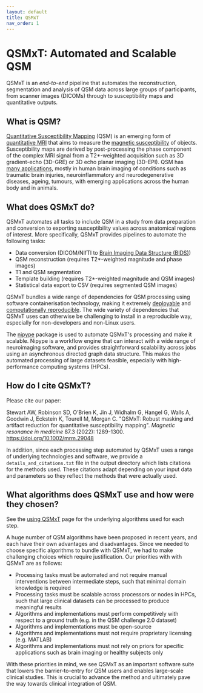 ```yaml
---
layout: default
title: QSMxT
nav_order: 1
---
```


<head>
  <link rel="stylesheet" href="https://maxcdn.bootstrapcdn.com/bootstrap/3.4.1/css/bootstrap.min.css">
  <script src="https://ajax.googleapis.com/ajax/libs/jquery/3.6.0/jquery.min.js"></script>
  <script src="https://maxcdn.bootstrapcdn.com/bootstrap/3.4.1/js/bootstrap.min.js"></script>
</head>

# QSMxT: Automated and Scalable QSM

QSMxT is an *end-to-end* pipeline that automates the reconstruction, segmentation and analysis of QSM data across large groups of participants, from scanner images (DICOMs) through to susceptibility maps and quantitative outputs.

## What is QSM?

<a href="https://doi.org/10.1002/nbm.3569" data-placement="top" data-toggle="popover" data-trigger="hover focus" target="_blank" data-content="Click to see Deistung et al. 'Overview of Quantitative Susceptibility Mapping'.">Quantitative Susceptibility Mapping</a> (QSM) is an emerging form of <a href="#" data-placement="top" data-toggle="popover" data-trigger="hover focus" data-content="Quantitative MRI measures a physical property rather than a signal strength, such that values are measured independently of scanner hardware or acquisition settings.">quantitative MRI</a> that aims to measure the <a href="#" data-placement="top" data-trigger="hover focus" data-toggle="popover" data-content="Magnetic susceptibility (χ; 'chi') is the degree to which an object becomes magnetised by an external magnetic field.">magnetic susceptibility</a> of objects. Susceptibility maps are derived by post-processing the phase component of the complex MRI signal from a T2*-weighted acquisition such as 3D gradient-echo (3D-GRE) or 3D echo planar imaging (3D-EPI). QSM has <a href="https://doi.org/10.1002/nbm.3569" data-placement="top" data-toggle="popover" data-trigger="hover focus" target="_blank" data-content="Click to see Deistung et al. 'Overview of Quantitative Susceptibility Mapping'.">many applications</a>, mostly in human brain imaging of conditions such as traumatic brain injuries, neuroinflammatory and neurodegenerative diseases, ageing, tumours, with emerging applications across the human body and in animals.

## What does QSMxT do?

QSMxT automates all tasks to include QSM in a study from data preparation and conversion to exporting susceptibility values across anatomical regions of interest. More specifically, QSMxT provides pipelines to automate the following tasks:

 - Data conversion (DICOM/NIfTI to <a href="https://bids.neuroimaging.io/" target="_blank" data-placement="top" data-toggle="popover" data-trigger="hover focus" data-content="Click to read about BIDS at bids.neuroimaging.io.">Brain Imaging Data Structure (BIDS)</a>)
 - QSM reconstruction (requires T2*-weighted magnitude and phase images)
 - T1 and QSM segmentation
 - Template building (requires T2*-weighted magnitude and QSM images)
 - Statistical data export to CSV (requires segmented QSM images)

QSMxT bundles a wide range of dependencies for QSM processing using software containerisation technology, making it extremely <a href="#" data-placement="top" data-toggle="popover" data-trigger="hover focus" data-content="Easy to access and install on your available hardware.">deployable</a> and <a href="#" data-placement="top" data-toggle="popover" data-trigger="hover focus" data-content="Producing the same results irrespective of computational environment, including hardware and software.">computationally reproducible</a>. The wide variety of dependencies that QSMxT uses can otherwise be challenging to install in a reproducible way, especially for non-developers and non-Linux users.

The <a href="https://nipype.readthedocs.io/en/latest/" data-placement="top" data-toggle="popover" data-trigger="hover focus" target="_blank" data-content="Click to read more at nipype.readthedocs.io">nipype</a> package is used to automate QSMxT's processing and make it scalable. Nipype is a workflow engine that can interact with a wide range of neuroimaging software, and provides straightforward scalability across jobs using an asynchronous directed graph data structure. This makes the automated processing of large datasets feasible, especially with high-performance computing systems (HPCs).

## How do I cite QSMxT?

Please cite our paper:

Stewart AW, Robinson SD, O’Brien K, Jin J, Widhalm G, Hangel G, Walls A, Goodwin J, Eckstein K, Tourell M, Morgan C. "QSMxT: Robust masking and artifact reduction for quantitative susceptibility mapping". *Magnetic resonance in medicine* 87.3 (2022): 1289-1300. https://doi.org/10.1002/mrm.29048

In addition, since each processing step automated by QSMxT uses a range of underlying technologies and software, we provide a `details_and_citations.txt` file in the output directory which lists citations for the methods used. These citations adapt depending on your input data and parameters so they reflect the methods that were actually used.

## What algorithms does QSMxT use and how were they chosen?

See the [using QSMxT](/using-qsmxt) page for the underlying algorithms used for each step.

A huge number of QSM algorithms have been proposed in recent years, and each have their own advantages and disadvantages. Since we needed to choose specific algorithms to bundle with QSMxT, we had to make challenging choices which require justification. Our priorities with with QSMxT are as follows:

 - Processing tasks must be automated and not require manual interventions between intermediate steps, such that minimal domain knowledge is required
 - Processing tasks must be scalable across processors or nodes in HPCs, such that large clinical datasets can be processed to produce meaningful results
 - Algorithms and implementations must perform competitively with respect to a ground truth (e.g. in the QSM challenge 2.0 dataset)
 - Algorithms and implementations must be open-source
 - Algorithms and implementations must not require proprietary licensing (e.g. MATLAB)
 - Algorithms and implementations must not rely on priors for specific applications such as brain imaging or healthy subjects only

With these priorities in mind, we see QSMxT as an important software suite that lowers the barrier-to-entry for QSM users and enables large-scale clinical studies. This is crucial to advance the method and ultimately pave the way towards clinical integration of QSM.

<script>
$(document).ready(function(){
    $('[data-toggle="popover"]').popover();   
});
$("[data-toggle=popover]")
.popover({html:true})
</script>